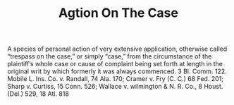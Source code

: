 ---
title: Agtion On The Case
letter: A
permalink: "/definitions/agtion-on-the-case.html"
body: A species of personal action of very extensive application, otherwise called
  “trespass on the case,” or simply “case,” from the circumstance of the plaintiff’s
  whole case or cause of complaint being set forth at length in the original writ
  by which formerly it was always commenced. 3 Bl. Comm. 122. Mobile L. Ins. Co. v.
  Randall, 74 Ala. 170; Cramer v. Fry (C. C.) 68 Fed. 201; Sharp v. Curtiss, 15 Conn.
  526; Wallace v. wilmington & N. R. Co., 8 Houst. (Del.) 529, 18 Atl. 818
published_at: '2018-07-07'
layout: post
---